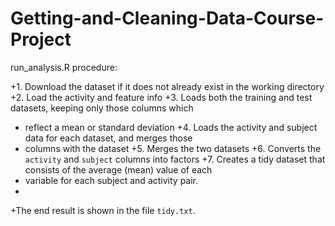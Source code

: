 # Getting-and-Cleaning-Data-Course-Project

run_analysis.R procedure:


+1. Download the dataset if it does not already exist in the working directory
+2. Load the activity and feature info
+3. Loads both the training and test datasets, keeping only those columns which
+   reflect a mean or standard deviation
+4. Loads the activity and subject data for each dataset, and merges those
+   columns with the dataset
+5. Merges the two datasets
+6. Converts the `activity` and `subject` columns into factors
+7. Creates a tidy dataset that consists of the average (mean) value of each
+   variable for each subject and activity pair.
+
+The end result is shown in the file `tidy.txt`.
